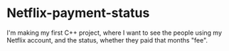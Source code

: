 # Netflix-payment-status
I'm making my first C++ project, where I want to see the people using my Netflix account, and the status, whether they paid that months "fee".
